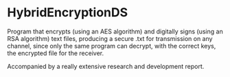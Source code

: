 # HybridEncryptionDS

Program that encrypts (using an AES algorithm) and digitally signs (using an RSA algorithm) text files, producing
a secure .txt for transmission on any channel, since only the same program can decrypt, with the correct keys,
the encrypted file for the receiver.

Accompanied by a really extensive research and development report.
